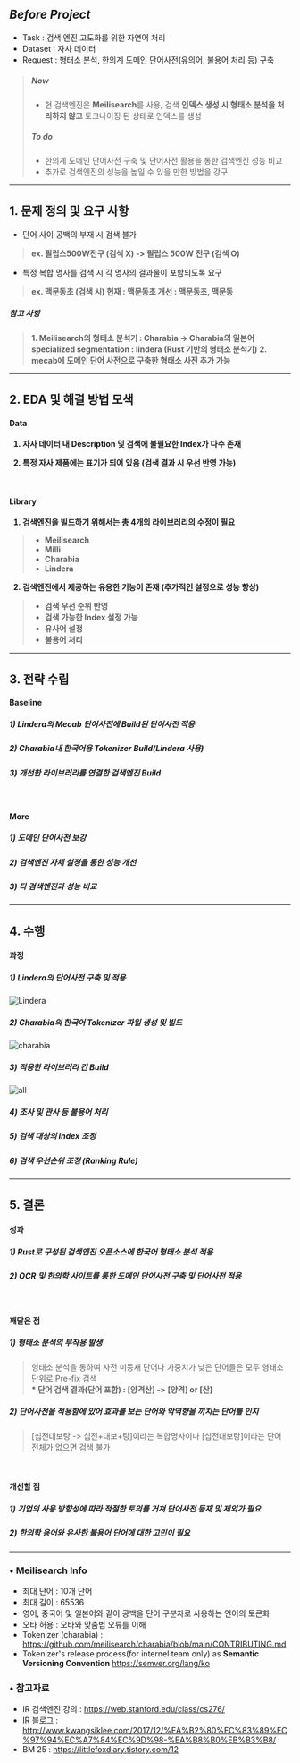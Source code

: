 ## *Before Project* 
 - Task : 검색 엔진 고도화를 위한 자연어 처리
 - Dataset : 자사 데이터
 - Request : 형태소 분석, 한의계 도메인 단어사전(유의어, 불용어 처리 등) 구축
 >##### Now
 >* 현 검색엔진은 <Strong>Meilisearch</Strong>를 사용, 검색 <Strong>인덱스 생성 시 형태소 분석을 처리하지 않고</Strong> 토크나이징 된 상태로 인덱스를 생성
 >>
 >##### To do
 >* 한의계 도메인 단어사전 구축 및 단어사전 활용을 통한 검색엔진 성능 비교
 >* 추가로 검색엔진의 성능을 높일 수 있을 만한 방법을 강구

---
## 1. 문제 정의 및 요구 사항
 - 단어 사이 공백의 부재 시 검색 불가
 > <Strong>ex. 필립스500W전구 (검색 X)
 > -> 필립스 500W 전구 (검색 O)</Strong>

 - 특정 복합 명사를 검색 시 각 명사의 결과물이 포함되도록 요구
 > <Strong>ex. 맥문동초 (검색 시)
 > 현재 : 맥문동초
 > 개선 : 맥문동초, 맥문동</Strong>

##### 참고 사항
 > <Strong> 1. Meilisearch의 형태소 분석기 : Charabia -> Charabia의 일본어 specialized segmentation : lindera (Rust 기반의 형태소 분석기)</Strong>
 > <Strong> 2. mecab에 도메인 단어 사전으로 구축한 형태소 사전 추가 가능</Strong>

---
## 2. EDA 및 해결 방법 모색

#### Data
<strong>

 1. 자사 데이터 내 Description 및 검색에 불필요한 Index가 다수 존재

 2. 특정 자사 제품에는 표기가 되어 있음 (검색 결과 시 우선 반영 가능)

</strong>

<br>

#### Library

<strong>

 1. 검색엔진을 빌드하기 위해서는 총 4개의 라이브러리의 수정이 필요
 >* Meilisearch
 >* Milli
 >* Charabia
 >* Lindera


 2. 검색엔진에서 제공하는 유용한 기능이 존재 (추가적인 설정으로 성능 향상)
 >* 검색 우선 순위 반영
 >* 검색 가능한 Index 설정 가능
 >* 유사어 설정
 >* 불용어 처리


</strong>


---
## 3. 전략 수립

#### Baseline
##### 1) Lindera의 Mecab 단어사전에 Build된 단어사전 적용
##### 2) Charabia내 한국어용 Tokenizer Build(Lindera 사용)
##### 3) 개선한 라이브러리를 연결한 검색엔진 Build

<br>

#### More
##### 1) 도메인 단어사전 보강
##### 2) 검색엔진 자체 설정을 통한 성능 개선
##### 3) 타 검색엔진과 성능 비교
---
## 4. 수행

#### 과정
##### 1) Lindera의 단어사전 구축 및 적용
![Lindera](https://user-images.githubusercontent.com/94242504/208913170-50dddd15-0da1-4202-812d-03b8a3b61d9d.jpg)

##### 2) Charabia의 한국어 Tokenizer 파일 생성 및 빌드
![charabia](https://user-images.githubusercontent.com/94242504/208912985-c2912ee6-29ab-4a16-a763-a6536a19493e.jpg)

##### 3) 적용한 라이브러리 간 Build
![all](https://user-images.githubusercontent.com/94242504/208913377-0235ed5e-6f25-41c2-80f3-9b572be889f8.jpg)

##### 4) 조사 및 관사 등 불용어 처리
##### 5) 검색 대상의 Index 조정
##### 6) 검색 우선순위 조정 (Ranking Rule)

---
## 5. 결론

#### 성과
##### 1) Rust로 구성된 검색엔진 오픈소스에 한국어 형태소 분석 적용
##### 2) OCR 및 한의학 사이트를 통한 도메인 단어사전 구축 및 단어사전 적용

<br>

#### 깨달은 점
##### 1) 형태소 분석의 부작용 발생
> 형태소 분석을 통하여 사전 미등재 단어나 가중치가 낮은 단어들은 모두 형태소 단위로 Pre-fix 검색 <br> <strong>* 단어 검색 결과(단어 포함) : [양격산] -> [양격] or [산]</strong>
##### 2) 단어사전을 적용함에 있어 효과를 보는 단어와 악역향을 끼치는 단어를 인지
> [십전대보탕 -> 십전+대보+탕]이라는 복합명사이나 [십전대보탕]이라는 단어 전체가 없으면 검색 불가

<br>

#### 개선할 점
##### 1) 기업의 사용 방향성에 따라 적절한 토의를 거쳐 단어사전 등재 및 제외가 필요
##### 2) 한의학 용어와 유사한 불용어 단어에 대한 고민이 필요
---
###  • Meilisearch Info
 - 최대 단어 : 10개 단어
 - 최대 길이 : 65536
 - 영어, 중국어 및 일본어와 같이 공백을 단어 구분자로 사용하는 언어의 토큰화
 - 오타 허용 : 오타와 맞춤법 오류를 이해
 - Tokenizer (charabia) : https://github.com/meilisearch/charabia/blob/main/CONTRIBUTING.md
 - Tokenizer's release process(for 
 internel team only) as <Strong>Semantic Versioning Convention</Strong>
 https://semver.org/lang/ko

 ### • 참고자료
 - IR 검색엔진 강의 : https://web.stanford.edu/class/cs276/
 - IR 블로그 : http://www.kwangsiklee.com/2017/12/%EA%B2%80%EC%83%89%EC%97%94%EC%A7%84%EC%9D%98-%EA%B8%B0%EB%B3%B8/
 - BM 25 : https://littlefoxdiary.tistory.com/12
